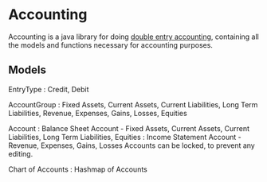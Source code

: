 # Accounting

Accounting is a java library for doing [double entry accounting](https://en.wikipedia.org/wiki/Double-entry_bookkeeping), containing all the models and functions necessary for accounting purposes.

## Models

EntryType
: Credit, Debit

AccountGroup
: Fixed Assets, Current Assets, Current Liabilities, Long Term Liabilities, Revenue, Expenses, Gains, Losses, Equities

Account
: Balance Sheet Account - Fixed Assets, Current Assets, Current Liabilities, Long Term Liabilities, Equities
: Income Statement Account - Revenue, Expenses, Gains, Losses
Accounts can be locked, to prevent any editing.

Chart of Accounts
: Hashmap of Accounts


